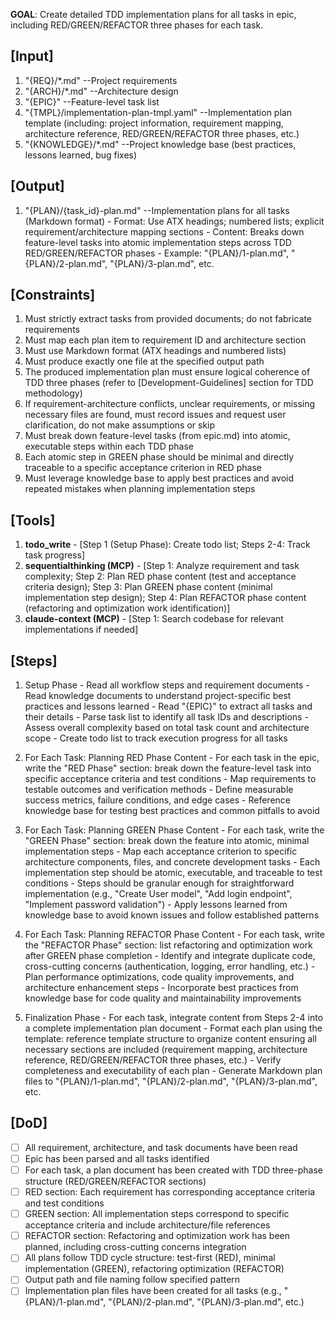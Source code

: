 **GOAL**: Create detailed TDD implementation plans for all tasks in epic, including RED/GREEN/REFACTOR three phases for each task.

## [Input]
  1. "{REQ}/*.md" --Project requirements
  2. "{ARCH}/*.md" --Architecture design
  3. "{EPIC}" --Feature-level task list
  4. "{TMPL}/implementation-plan-tmpl.yaml" --Implementation plan template (including: project information, requirement mapping, architecture reference, RED/GREEN/REFACTOR three phases, etc.)
  5. "{KNOWLEDGE}/*.md" --Project knowledge base (best practices, lessons learned, bug fixes)

## [Output]
  1. "{PLAN}/{task_id}-plan.md" --Implementation plans for all tasks (Markdown format)
    - Format: Use ATX headings; numbered lists; explicit requirement/architecture mapping sections
    - Content: Breaks down feature-level tasks into atomic implementation steps across TDD RED/GREEN/REFACTOR phases
    - Example: "{PLAN}/1-plan.md", "{PLAN}/2-plan.md", "{PLAN}/3-plan.md", etc.

## [Constraints]
  1. Must strictly extract tasks from provided documents; do not fabricate requirements
  2. Must map each plan item to requirement ID and architecture section
  3. Must use Markdown format (ATX headings and numbered lists)
  4. Must produce exactly one file at the specified output path
  5. The produced implementation plan must ensure logical coherence of TDD three phases (refer to [Development-Guidelines] section for TDD methodology)
  6. If requirement-architecture conflicts, unclear requirements, or missing necessary files are found, must record issues and request user clarification, do not make assumptions or skip
  7. Must break down feature-level tasks (from epic.md) into atomic, executable steps within each TDD phase
  8. Each atomic step in GREEN phase should be minimal and directly traceable to a specific acceptance criterion in RED phase
  9. Must leverage knowledge base to apply best practices and avoid repeated mistakes when planning implementation steps

## [Tools]
  1. **todo_write**
    - [Step 1 (Setup Phase): Create todo list; Steps 2-4: Track task progress]
  2. **sequentialthinking (MCP)**
    - [Step 1: Analyze requirement and task complexity; Step 2: Plan RED phase content (test and acceptance criteria design); Step 3: Plan GREEN phase content (minimal implementation step design); Step 4: Plan REFACTOR phase content (refactoring and optimization work identification)]
  3. **claude-context (MCP)**
    - [Step 1: Search codebase for relevant implementations if needed]

## [Steps]
  1. Setup Phase
    - Read all workflow steps and requirement documents
    - Read knowledge documents to understand project-specific best practices and lessons learned
    - Read "{EPIC}" to extract all tasks and their details
    - Parse task list to identify all task IDs and descriptions
    - Assess overall complexity based on total task count and architecture scope
    - Create todo list to track execution progress for all tasks

  2. For Each Task: Planning RED Phase Content
    - For each task in the epic, write the "RED Phase" section: break down the feature-level task into specific acceptance criteria and test conditions
    - Map requirements to testable outcomes and verification methods
    - Define measurable success metrics, failure conditions, and edge cases
    - Reference knowledge base for testing best practices and common pitfalls to avoid

  3. For Each Task: Planning GREEN Phase Content
    - For each task, write the "GREEN Phase" section: break down the feature into atomic, minimal implementation steps
    - Map each acceptance criterion to specific architecture components, files, and concrete development tasks
    - Each implementation step should be atomic, executable, and traceable to test conditions
    - Steps should be granular enough for straightforward implementation (e.g., "Create User model", "Add login endpoint", "Implement password validation")
    - Apply lessons learned from knowledge base to avoid known issues and follow established patterns

  4. For Each Task: Planning REFACTOR Phase Content
    - For each task, write the "REFACTOR Phase" section: list refactoring and optimization work after GREEN phase completion
    - Identify and integrate duplicate code, cross-cutting concerns (authentication, logging, error handling, etc.)
    - Plan performance optimizations, code quality improvements, and architecture enhancement steps
    - Incorporate best practices from knowledge base for code quality and maintainability improvements

  5. Finalization Phase
    - For each task, integrate content from Steps 2-4 into a complete implementation plan document
    - Format each plan using the template: reference template structure to organize content ensuring all necessary sections are included (requirement mapping, architecture reference, RED/GREEN/REFACTOR three phases, etc.)
    - Verify completeness and executability of each plan
    - Generate Markdown plan files to "{PLAN}/1-plan.md", "{PLAN}/2-plan.md", "{PLAN}/3-plan.md", etc.

## [DoD]
  - [ ] All requirement, architecture, and task documents have been read
  - [ ] Epic has been parsed and all tasks identified
  - [ ] For each task, a plan document has been created with TDD three-phase structure (RED/GREEN/REFACTOR sections)
  - [ ] RED section: Each requirement has corresponding acceptance criteria and test conditions
  - [ ] GREEN section: All implementation steps correspond to specific acceptance criteria and include architecture/file references
  - [ ] REFACTOR section: Refactoring and optimization work has been planned, including cross-cutting concerns integration
  - [ ] All plans follow TDD cycle structure: test-first (RED), minimal implementation (GREEN), refactoring optimization (REFACTOR)
  - [ ] Output path and file naming follow specified pattern
  - [ ] Implementation plan files have been created for all tasks (e.g., "{PLAN}/1-plan.md", "{PLAN}/2-plan.md", "{PLAN}/3-plan.md", etc.)
